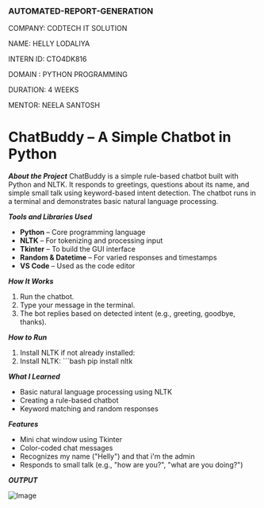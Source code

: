 ### AUTOMATED-REPORT-GENERATION ###

COMPANY: CODTECH IT SOLUTION

NAME: HELLY LODALIYA

INTERN ID: CTO4DK816

DOMAIN : PYTHON PROGRAMMING

DURATION: 4 WEEKS

MENTOR: NEELA SANTOSH


# ChatBuddy – A Simple Chatbot in Python

 ***About the Project***
ChatBuddy is a simple rule-based chatbot built with Python and NLTK. It responds to greetings, questions about its name, and simple small talk using keyword-based intent detection. The chatbot runs in a terminal and demonstrates basic natural language processing.

***Tools and Libraries Used***
- **Python** – Core programming language
- **NLTK** – For tokenizing and processing input
- **Tkinter** – To build the GUI interface
- **Random & Datetime** – For varied responses and timestamps
- **VS Code** – Used as the code editor

***How It Works***
1. Run the chatbot.
2. Type your message in the terminal.
3. The bot replies based on detected intent (e.g., greeting, goodbye, thanks).

***How to Run***
1. Install NLTK if not already installed:
2. Install NLTK: ```bash
   pip install nltk

***What I Learned***
- Basic natural language processing using NLTK
- Creating a rule-based chatbot
- Keyword matching and random responses

***Features***
- Mini chat window using Tkinter
- Color-coded chat messages
- Recognizes my name ("Helly") and that i'm the admin
- Responds to small talk (e.g., "how are you?", "what are you doing?")

***OUTPUT***

![Image](https://github.com/user-attachments/assets/e8b477a3-9846-4ee4-8b62-ab6da1d8327e)
